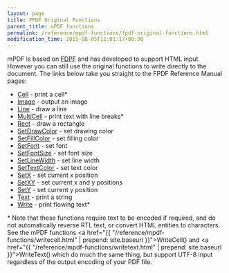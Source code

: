 ```yaml
---
layout: page
title: FPDF Original Functions
parent_title: mPDF functions
permalink: /reference/mpdf-functions/fpdf-original-functions.html
modification_time: 2015-08-05T12:01:17+00:00
---
```


mPDF is based on <a href="http://www.fpdf.org/">FDPF</a> and has developed to support HTML input. 
However you can still use the original functions to write directly to the document. The links below 
take you straight to the FPDF Reference Manual pages:

 * <a href="http://www.fpdf.org/en/doc/cell.htm">Cell</a> - print a cell*
 * <a href="http://www.fpdf.org/en/doc/image.htm">Image</a> - output an image
 * <a href="http://www.fpdf.org/en/doc/line.htm">Line</a> - draw a line
 * <a href="http://www.fpdf.org/en/doc/multicell.htm">MultiCell</a> - print text with line breaks*
 * <a href="http://www.fpdf.org/en/doc/rect.htm">Rect</a> - draw a rectangle
 * <a href="http://www.fpdf.org/en/doc/setdrawcolor.htm">SetDrawColor</a> - set drawing color
 * <a href="http://www.fpdf.org/en/doc/setfillcolor.htm">SetFillColor</a> - set filling color
 * <a href="http://www.fpdf.org/en/doc/setfont.htm">SetFont</a> - set font
 * <a href="http://www.fpdf.org/en/doc/setfontsize.htm">SetFontSize</a> - set font size
 * <a href="http://www.fpdf.org/en/doc/setlinewidth.htm">SetLineWidth</a> - set line width
 * <a href="http://www.fpdf.org/en/doc/settextcolor.htm">SetTextColor</a> - set text color
 * <a href="http://www.fpdf.org/en/doc/setx.htm">SetX</a> - set current x position
 * <a href="http://www.fpdf.org/en/doc/setxy.htm">SetXY</a> - set current x and y positions
 * <a href="http://www.fpdf.org/en/doc/sety.htm">SetY</a> - set current y position
 * <a href="http://www.fpdf.org/en/doc/text.htm">Text</a> - print a string
 * <a href="http://www.fpdf.org/en/doc/write.htm">Write</a> - print flowing text*

 \* Note that these functions require text to be encoded if required, and do not automatically 
 reverse RTL text, or convert HTML entities to characters. See the mPDF 
 functions <a href="{{ "/reference/mpdf-functions/writecell.html" | prepend: site.baseurl }}">WriteCell()</a> 
 and <a href="{{ "/reference/mpdf-functions/writetext.html" | prepend: site.baseurl }}">WriteText()</a> which 
 do much the same thing, but support UTF-8 input regardless of the output encoding of your PDF file.

